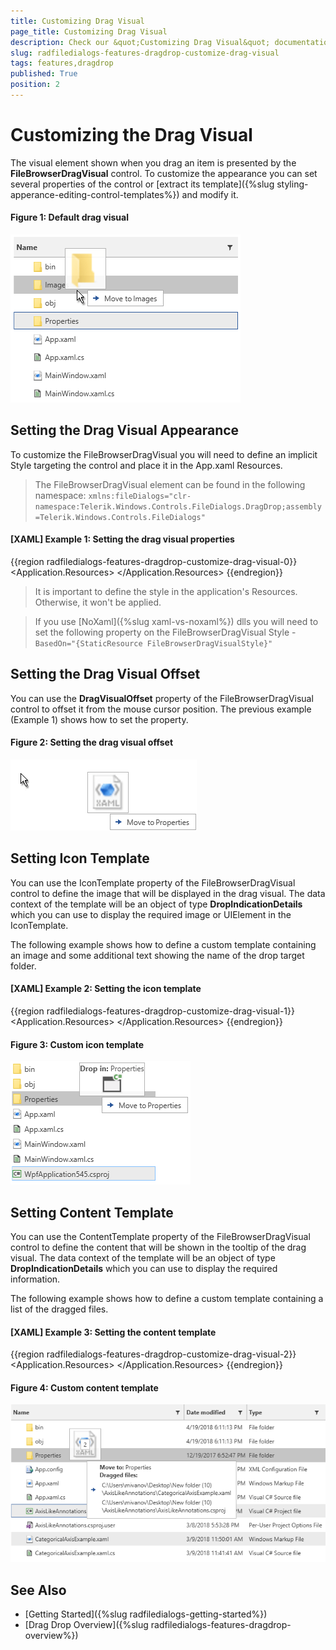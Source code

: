 ```yaml
---
title: Customizing Drag Visual
page_title: Customizing Drag Visual
description: Check our &quot;Customizing Drag Visual&quot; documentation article for the RadFileDialogs WPF control.
slug: radfiledialogs-features-dragdrop-customize-drag-visual
tags: features,dragdrop
published: True
position: 2
---
```


# Customizing the Drag Visual

The visual element shown when you drag an item is presented by the __FileBrowserDragVisual__ control. To customize the appearance you can set several properties of the control or [extract its template]({%slug styling-apperance-editing-control-templates%}) and modify it.

#### __Figure 1: Default drag visual__
![](images/filedialogs-drag-drop-customize-drag-visual-0.png)

## Setting the Drag Visual Appearance

To customize the FileBrowserDragVisual you will need to define an implicit Style targeting the control and place it in the App.xaml Resources.

> The FileBrowserDragVisual element can be found in the following namespace: `xmlns:fileDialogs="clr-namespace:Telerik.Windows.Controls.FileDialogs.DragDrop;assembly=Telerik.Windows.Controls.FileDialogs"`

#### __[XAML] Example 1: Setting the drag visual properties__ 
{{region radfiledialogs-features-dragdrop-customize-drag-visual-0}}
	<Application.Resources>
        <Style TargetType="fileDialogs:FileBrowserDragVisual">
            <Setter Property="DragVisualOffset" Value="50, 0" />
        </Style>
    </Application.Resources>
{{endregion}}

> It is important to define the style in the application's Resources. Otherwise, it won't be applied.

<!-- -->
> If you use [NoXaml]({%slug xaml-vs-noxaml%}) dlls you will need to set the following property on the FileBrowserDragVisual Style - `BasedOn="{StaticResource FileBrowserDragVisualStyle}"`

## Setting the Drag Visual Offset

You can use the __DragVisualOffset__ property of the FileBrowserDragVisual control to offset it from the mouse cursor position. The previous example (Example 1) shows how to set the property.

#### __Figure 2: Setting the drag visual offset__
![](images/filedialogs-drag-drop-customize-drag-visual-1.png)

## Setting Icon Template

You can use the IconTemplate property of the FileBrowserDragVisual control to define the image that will be displayed in the drag visual. The data context of the template will be an object of type __DropIndicationDetails__ which you can use to display the required image or UIElement in the IconTemplate.

The following example shows how to define a custom template containing an image and some additional text showing the name of the drop target folder.

#### __[XAML] Example 2: Setting the icon template__ 
{{region radfiledialogs-features-dragdrop-customize-drag-visual-1}}
    <Application.Resources>
        <Style TargetType="fileDialogs:FileBrowserDragVisual">
            <Setter Property="IconTemplate">
                <Setter.Value>
                    <DataTemplate>
                        <StackPanel>
                            <StackPanel Orientation="Horizontal">
                                <TextBlock Text="Drop in: " FontWeight="Bold"/>
                                <TextBlock Text="{Binding DropFolderName}" />
                            </StackPanel>
                            <Image Source="{Binding Icon}" Width="36" Height="36" Stretch="UniformToFill" />
                        </StackPanel>                        
                    </DataTemplate>
                </Setter.Value>
            </Setter>
        </Style>
    </Application.Resources>
{{endregion}}

#### __Figure 3: Custom icon template__
![](images/filedialogs-drag-drop-customize-drag-visual-2.png)

## Setting Content Template

You can use the ContentTemplate property of the FileBrowserDragVisual control to define the content that will be shown in the tooltip of the drag visual. The data context of the template will be an object of type __DropIndicationDetails__ which you can use to display the required information.

The following example shows how to define a custom template containing a list of the dragged files.

#### __[XAML] Example 3: Setting the content template__ 
{{region radfiledialogs-features-dragdrop-customize-drag-visual-2}}
     <Application.Resources>
        <Style TargetType="fileDialogs:FileBrowserDragVisual">
            <Setter Property="ContentTemplate">
                <Setter.Value>
                    <DataTemplate>
                        <StackPanel>
                            <StackPanel Orientation="Horizontal">
                                <TextBlock Text="{Binding Operation}" FontWeight="Bold"/>
                                <TextBlock Text=" to: " FontWeight="Bold"/>
                                <TextBlock Text="{Binding DropFolderName}" />
                            </StackPanel>
                            <TextBlock Text="Dragged files:" FontWeight="Bold"/>
                            <ItemsControl ItemsSource="{Binding DraggedFiles}" Margin="3">
                                <ItemsControl.ItemTemplate>
                                    <DataTemplate>
                                        <TextBlock Text="{Binding}" MaxWidth="300" TextWrapping="Wrap" Margin="2" />
                                    </DataTemplate>
                                </ItemsControl.ItemTemplate>
                            </ItemsControl>
                        </StackPanel>
                    </DataTemplate>
                </Setter.Value>
            </Setter>
        </Style>
    </Application.Resources>
{{endregion}}

#### __Figure 4: Custom content template__
![](images/filedialogs-drag-drop-customize-drag-visual-3.png)

## See Also  
* [Getting Started]({%slug radfiledialogs-getting-started%})
* [Drag Drop Overview]({%slug radfiledialogs-features-dragdrop-overview%})
